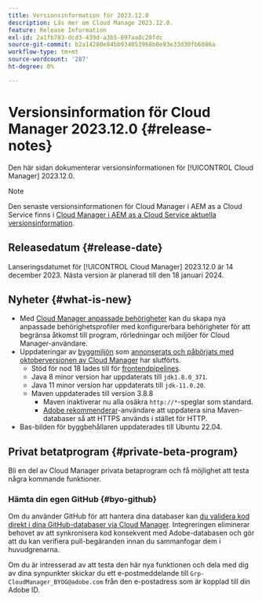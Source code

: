 ```yaml
---
title: Versionsinformation för 2023.12.0
description: Läs mer om Cloud Manage 2023.12.0.
feature: Release Information
exl-id: 2a1fb783-dcd3-439d-a3b5-897aa8c20fdc
source-git-commit: b2a14280e84bb934053968b0e93e33d30fb6086a
workflow-type: tm+mt
source-wordcount: '287'
ht-degree: 0%

---
```


# Versionsinformation för Cloud Manager 2023.12.0 {#release-notes}

Den här sidan dokumenterar versionsinformationen för [!UICONTROL Cloud Manager] 2023.12.0.

>[!NOTE]
>
>Den senaste versionsinformationen för Cloud Manager i AEM as a Cloud Service finns i [Cloud Manager i AEM as a Cloud Service aktuella versionsinformation](https://experienceleague.adobe.com/en/docs/experience-manager-cloud-service/content/release-notes/cloud-manager/current).

## Releasedatum {#release-date}

Lanseringsdatumet för [!UICONTROL Cloud Manager] 2023.12.0 är 14 december 2023. Nästa version är planerad till den 18 januari 2024.

## Nyheter {#what-is-new}

* Med [Cloud Manager anpassade behörigheter](/help/using/custom-permissions.md) kan du skapa nya anpassade behörighetsprofiler med konfigurerbara behörigheter för att begränsa åtkomst till program, rörledningar och miljöer för Cloud Manager-användare.
* Uppdateringar av [byggmiljön](/help/getting-started/build-environment.md) som [annonserats och påbörjats med oktoberversionen av Cloud Manager](/help/release-notes/2023/2023-10-0.md) har slutförts.
   * Stöd för nod 18 lades till för [frontendpipelines](/help/overview/ci-cd-pipelines.md).
   * Java 8 minor version har uppdaterats till `jdk1.8.0_371`.
   * Java 11 minor version har uppdaterats till `jdk-11.0.20`.
   * Maven uppdaterades till version 3.8.8
      * Maven inaktiverar nu alla osäkra `http://*`-speglar som standard.
      * [Adobe rekommenderar](/help/getting-started/build-environment.md#https-maven)-användare att uppdatera sina Maven-databaser så att HTTPS används i stället för HTTP.
* Bas-bilden för byggbehållaren uppdaterades till Ubuntu 22.04.

## Privat betatprogram {#private-beta-program}

Bli en del av Cloud Manager privata betaprogram och få möjlighet att testa några kommande funktioner.

### Hämta din egen GitHub {#byo-github}

Om du använder GitHub för att hantera dina databaser kan [du validera kod direkt i dina GitHub-databaser via Cloud Manager](/help/managing-code/private-repositories.md). Integreringen eliminerar behovet av att synkronisera kod konsekvent med Adobe-databasen och gör att du kan verifiera pull-begäranden innan du sammanfogar dem i huvudgrenarna.

Om du är intresserad av att testa den här nya funktionen och dela med dig av dina synpunkter skickar du ett e-postmeddelande till `Grp-CloudManager_BYOG@adobe.com` från den e-postadress som är kopplad till din Adobe ID.
